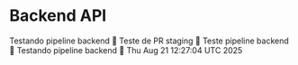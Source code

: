 # Backend API
Testando pipeline backend 🚀
Teste de PR staging 🚀
Teste pipeline backend 🚀
Testando pipeline backend 🚀 Thu Aug 21 12:27:04 UTC 2025
